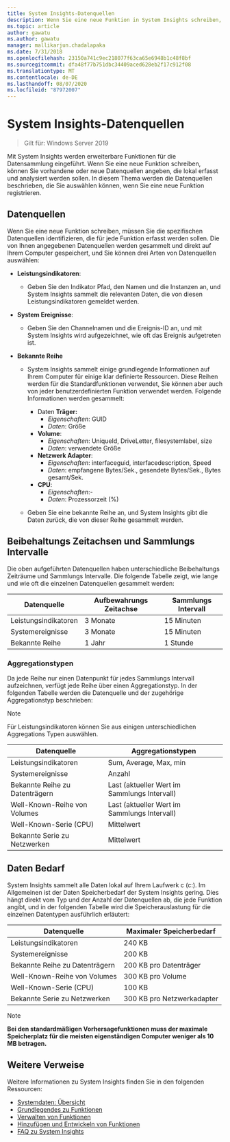 ```yaml
---
title: System Insights-Datenquellen
description: Wenn Sie eine neue Funktion in System Insights schreiben, können Sie vorhandene oder neue Datenquellen angeben, die lokal erfasst und analysiert werden sollen. In diesem Thema werden die Datenquellen beschrieben, die Sie auswählen können, wenn Sie eine neue Funktion registrieren.
ms.topic: article
author: gawatu
ms.author: gawatu
manager: mallikarjun.chadalapaka
ms.date: 7/31/2018
ms.openlocfilehash: 23150a741c9ec218077f63ca65e6948b1c48f8bf
ms.sourcegitcommit: dfa48f77b751dbc34409aced628eb2f17c912f08
ms.translationtype: MT
ms.contentlocale: de-DE
ms.lasthandoff: 08/07/2020
ms.locfileid: "87972007"
---
```

# <a name="system-insights-data-sources"></a>System Insights-Datenquellen

>Gilt für: Windows Server 2019

Mit System Insights werden erweiterbare Funktionen für die Datensammlung eingeführt. Wenn Sie eine neue Funktion schreiben, können Sie vorhandene oder neue Datenquellen angeben, die lokal erfasst und analysiert werden sollen. In diesem Thema werden die Datenquellen beschrieben, die Sie auswählen können, wenn Sie eine neue Funktion registrieren.

## <a name="data-sources"></a>Datenquellen
Wenn Sie eine neue Funktion schreiben, müssen Sie die spezifischen Datenquellen identifizieren, die für jede Funktion erfasst werden sollen. Die von Ihnen angegebenen Datenquellen werden gesammelt und direkt auf Ihrem Computer gespeichert, und Sie können drei Arten von Datenquellen auswählen:

- **Leistungsindikatoren**:
    - Geben Sie den Indikator Pfad, den Namen und die Instanzen an, und System Insights sammelt die relevanten Daten, die von diesen Leistungsindikatoren gemeldet werden.

- **System Ereignisse**:
    - Geben Sie den Channelnamen und die Ereignis-ID an, und mit System Insights wird aufgezeichnet, wie oft das Ereignis aufgetreten ist.

- **Bekannte Reihe**
    - System Insights sammelt einige grundlegende Informationen auf Ihrem Computer für einige klar definierte Ressourcen. Diese Reihen werden für die Standardfunktionen verwendet, Sie können aber auch von jeder benutzerdefinierten Funktion verwendet werden. Folgende Informationen werden gesammelt:

        - Daten **Träger:**
            - *Eigenschaften*: GUID
            - *Daten*: Größe
        - **Volume**:
            - *Eigenschaften*: UniqueId, DriveLetter, filesystemlabel, size
            - *Daten*: verwendete Größe
        - **Netzwerk Adapter**:
            - *Eigenschaften*: interfaceguid, interfacedescription, Speed
            - *Daten*: empfangene Bytes/Sek., gesendete Bytes/Sek., Bytes gesamt/Sek.
        - **CPU**:
            - *Eigenschaften*:-
            - *Daten*: Prozessorzeit (%)

    - Geben Sie eine bekannte Reihe an, und System Insights gibt die Daten zurück, die von dieser Reihe gesammelt werden.


## <a name="retention-timelines-and-collection-intervals"></a>Beibehaltungs Zeitachsen und Sammlungs Intervalle
Die oben aufgeführten Datenquellen haben unterschiedliche Beibehaltungs Zeiträume und Sammlungs Intervalle. Die folgende Tabelle zeigt, wie lange und wie oft die einzelnen Datenquellen gesammelt werden:

| Datenquelle | Aufbewahrungs Zeitachse | Sammlungs Intervall |
| --------------- | --------------- | ----------- |
| Leistungsindikatoren | 3 Monate | 15 Minuten |
| Systemereignisse | 3 Monate | 15 Minuten |
| Bekannte Reihe | 1 Jahr | 1 Stunde |


### <a name="aggregation-types"></a>Aggregationstypen
Da jede Reihe nur einen Datenpunkt für jedes Sammlungs Intervall aufzeichnen, verfügt jede Reihe über einen Aggregationstyp. In der folgenden Tabelle werden die Datenquelle und der zugehörige Aggregationstyp beschrieben:

>[!NOTE]
>Für Leistungsindikatoren können Sie aus einigen unterschiedlichen Aggregations Typen auswählen.

| Datenquelle | Aggregationstypen |
| --------------- | --------------- |
| Leistungsindikatoren | Sum, Average, Max, min |
| Systemereignisse | Anzahl |
| Bekannte Reihe zu Datenträgern | Last (aktueller Wert im Sammlungs Intervall) |
| Well-Known-Reihe von Volumes | Last (aktueller Wert im Sammlungs Intervall) |
| Well-Known-Serie (CPU) | Mittelwert |
| Bekannte Serie zu Netzwerken | Mittelwert |

## <a name="data-footprint"></a>Daten Bedarf

System Insights sammelt alle Daten lokal auf Ihrem Laufwerk c (c:). Im Allgemeinen ist der Daten Speicherbedarf der System Insights gering. Dies hängt direkt vom Typ und der Anzahl der Datenquellen ab, die jede Funktion angibt, und in der folgenden Tabelle wird die Speicherauslastung für die einzelnen Datentypen ausführlich erläutert:

| Datenquelle | Maximaler Speicherbedarf |
| --------------- | --------------- |
| Leistungsindikatoren | 240 KB |
| Systemereignisse | 200 KB |
| Bekannte Reihe zu Datenträgern | 200 KB pro Datenträger |
| Well-Known-Reihe von Volumes | 300 KB pro Volume |
| Well-Known-Serie (CPU) | 100 KB |
| Bekannte Serie zu Netzwerken | 300 KB pro Netzwerkadapter |

>[!NOTE]
>**Bei den standardmäßigen Vorhersagefunktionen muss der maximale Speicherplatz für die meisten eigenständigen Computer weniger als 10 MB betragen.**

## <a name="additional-references"></a>Weitere Verweise
Weitere Informationen zu System Insights finden Sie in den folgenden Ressourcen:

- [Systemdaten: Übersicht](overview.md)
- [Grundlegendes zu Funktionen](understanding-capabilities.md)
- [Verwalten von Funktionen](managing-capabilities.md)
- [Hinzufügen und Entwickeln von Funktionen](adding-and-developing-capabilities.md)
- [FAQ zu System Insights](faq.md)

